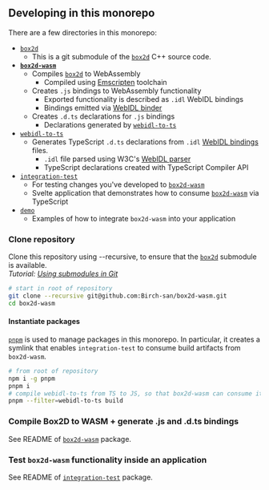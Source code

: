 ## Developing in this monorepo

There are a few directories in this monorepo:

- [`box2d`](https://github.com/erincatto/box2d)
  - This is a git submodule of the [`box2d`](https://github.com/erincatto/box2d) C++ source code.
- **[`box2d-wasm`](box2d-wasm)**
  - Compiles [`box2d`](https://github.com/erincatto/box2d) to WebAssembly
    - Compiled using [Emscripten](https://emscripten.org/index.html) toolchain
  - Creates `.js` bindings to WebAssembly functionality
    - Exported functionality is described as `.idl` WebIDL bindings
    - Bindings emitted via [WebIDL binder](https://emscripten.org/docs/porting/connecting_cpp_and_javascript/WebIDL-Binder.html)
  - Creates `.d.ts` declarations for `.js` bindings
    - Declarations generated by [`webidl-to-ts`](webidl-to-ts)
- [`webidl-to-ts`](webidl-to-ts)
  - Generates TypeScript `.d.ts` declarations from `.idl` [WebIDL bindings](https://emscripten.org/docs/porting/connecting_cpp_and_javascript/WebIDL-Binder.html) files.
    - `.idl` file parsed using W3C's [WebIDL parser](https://github.com/w3c/webidl2.js/)
    - TypeScript declarations created with TypeScript Compiler API
- [`integration-test`](integration-test)
  - For testing changes you've developed to [`box2d-wasm`](box2d-wasm)
  - Svelte application that demonstrates how to consume [`box2d-wasm`](box2d-wasm) via TypeScript
- [`demo`](demo)
  - Examples of how to integrate `box2d-wasm` into your application

### Clone repository

Clone this repository using --recursive, to ensure that the [`box2d`](https://github.com/erincatto/box2d) submodule is available.  
_Tutorial: [Using submodules in Git](https://www.vogella.com/tutorials/GitSubmodules/article.html)_

```bash
# start in root of repository
git clone --recursive git@github.com:Birch-san/box2d-wasm.git
cd box2d-wasm
```

#### Instantiate packages

[`pnpm`](https://pnpm.js.org/) is used to manage packages in this monorepo. In particular, it creates a symlink that enables `integration-test` to consume build artifacts from `box2d-wasm`.

```bash
# from root of repository
npm i -g pnpm
pnpm i
# compile webidl-to-ts from TS to JS, so that box2d-wasm can consume it to generate typings
pnpm --filter=webidl-to-ts build
```

### Compile Box2D to WASM + generate .js and .d.ts bindings

See README of [`box2d-wasm`](box2d-wasm) package.

### Test `box2d-wasm` functionality inside an application

See README of [`integration-test`](integration-test) package.
